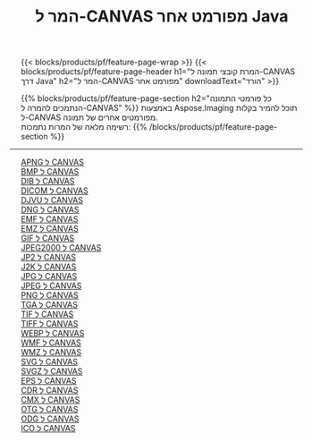 ﻿---
title: המר ל-CANVAS מפורמט אחר Java 
weight: 3920
url: /he/java/conversion/to/canvas 
lang: he
langdirlevel: 2
locales: zh-hans,ja,it,ru,de,es,fr,nl,id,lt,pl,pt,vi,tr,ko,zh-hant,ar,hi,th,sv,cs,uk,he
description: באמצעות Aspose.Imaging תוכל להמיר בקלות ל-CANVAS מפורמט אחר
---

{{< blocks/products/pf/feature-page-wrap >}}
{{< blocks/products/pf/feature-page-header h1="המרת קובצי תמונה ל-CANVAS דרך Java" h2="המר ל-CANVAS מפורמט אחר" downloadText="הורד" >}}


{{% blocks/products/pf/feature-page-section  h2="כל פורמטי התמונה הנתמכים להמרה ל-CANVAS" %}}
באמצעות Aspose.Imaging תוכל להמיר בקלות ל-CANVAS מפורמטים אחרים של תמונה.
<br/>
רשימה מלאה של המרות נתמכות:
{{% /blocks/products/pf/feature-page-section %}}
<div class="container-fluid productfamilypage bg-gray">
    <div class="convertypes bg-gray agp-content section">
        <div class="container">
		<hr style="margin-left:-20px;"/>
		<div class="row other-converters">
		    <div class='col-md-2 other-converter remove-lp remove-rp'><a href="/imaging/he/java/conversion/apng-to-canvas" >APNG ל CANVAS</a></div>
<div class='col-md-2 other-converter remove-lp remove-rp'><a href="/imaging/he/java/conversion/bmp-to-canvas" >BMP ל CANVAS</a></div>
<div class='col-md-2 other-converter remove-lp remove-rp'><a href="/imaging/he/java/conversion/dib-to-canvas" >DIB ל CANVAS</a></div>
<div class='col-md-2 other-converter remove-lp remove-rp'><a href="/imaging/he/java/conversion/dicom-to-canvas" >DICOM ל CANVAS</a></div>
<div class='col-md-2 other-converter remove-lp remove-rp'><a href="/imaging/he/java/conversion/djvu-to-canvas" >DJVU ל CANVAS</a></div>
<div class='col-md-2 other-converter remove-lp remove-rp'><a href="/imaging/he/java/conversion/dng-to-canvas" >DNG ל CANVAS</a></div>
<div class='col-md-2 other-converter remove-lp remove-rp'><a href="/imaging/he/java/conversion/emf-to-canvas" >EMF ל CANVAS</a></div>
<div class='col-md-2 other-converter remove-lp remove-rp'><a href="/imaging/he/java/conversion/emz-to-canvas" >EMZ ל CANVAS</a></div>
<div class='col-md-2 other-converter remove-lp remove-rp'><a href="/imaging/he/java/conversion/gif-to-canvas" >GIF ל CANVAS</a></div>
<div class='col-md-2 other-converter remove-lp remove-rp'><a href="/imaging/he/java/conversion/jpeg2000-to-canvas" >JPEG2000 ל CANVAS</a></div>
<div class='col-md-2 other-converter remove-lp remove-rp'><a href="/imaging/he/java/conversion/jp2-to-canvas" >JP2 ל CANVAS</a></div>
<div class='col-md-2 other-converter remove-lp remove-rp'><a href="/imaging/he/java/conversion/j2k-to-canvas" >J2K ל CANVAS</a></div>
<div class='col-md-2 other-converter remove-lp remove-rp'><a href="/imaging/he/java/conversion/jpg-to-canvas" >JPG ל CANVAS</a></div>
<div class='col-md-2 other-converter remove-lp remove-rp'><a href="/imaging/he/java/conversion/jpeg-to-canvas" >JPEG ל CANVAS</a></div>
<div class='col-md-2 other-converter remove-lp remove-rp'><a href="/imaging/he/java/conversion/png-to-canvas" >PNG ל CANVAS</a></div>
<div class='col-md-2 other-converter remove-lp remove-rp'><a href="/imaging/he/java/conversion/tga-to-canvas" >TGA ל CANVAS</a></div>
<div class='col-md-2 other-converter remove-lp remove-rp'><a href="/imaging/he/java/conversion/tif-to-canvas" >TIF ל CANVAS</a></div>
<div class='col-md-2 other-converter remove-lp remove-rp'><a href="/imaging/he/java/conversion/tiff-to-canvas" >TIFF ל CANVAS</a></div>
<div class='col-md-2 other-converter remove-lp remove-rp'><a href="/imaging/he/java/conversion/webp-to-canvas" >WEBP ל CANVAS</a></div>
<div class='col-md-2 other-converter remove-lp remove-rp'><a href="/imaging/he/java/conversion/wmf-to-canvas" >WMF ל CANVAS</a></div>
<div class='col-md-2 other-converter remove-lp remove-rp'><a href="/imaging/he/java/conversion/wmz-to-canvas" >WMZ ל CANVAS</a></div>
<div class='col-md-2 other-converter remove-lp remove-rp'><a href="/imaging/he/java/conversion/svg-to-canvas" >SVG ל CANVAS</a></div>
<div class='col-md-2 other-converter remove-lp remove-rp'><a href="/imaging/he/java/conversion/svgz-to-canvas" >SVGZ ל CANVAS</a></div>
<div class='col-md-2 other-converter remove-lp remove-rp'><a href="/imaging/he/java/conversion/eps-to-canvas" >EPS ל CANVAS</a></div>
<div class='col-md-2 other-converter remove-lp remove-rp'><a href="/imaging/he/java/conversion/cdr-to-canvas" >CDR ל CANVAS</a></div>
<div class='col-md-2 other-converter remove-lp remove-rp'><a href="/imaging/he/java/conversion/cmx-to-canvas" >CMX ל CANVAS</a></div>
<div class='col-md-2 other-converter remove-lp remove-rp'><a href="/imaging/he/java/conversion/otg-to-canvas" >OTG ל CANVAS</a></div>
<div class='col-md-2 other-converter remove-lp remove-rp'><a href="/imaging/he/java/conversion/odg-to-canvas" >ODG ל CANVAS</a></div>
<div class='col-md-2 other-converter remove-lp remove-rp'><a href="/imaging/he/java/conversion/ico-to-canvas" >ICO ל CANVAS</a></div>
                </div>
        </div>
    </div>
</div>
<br/>

